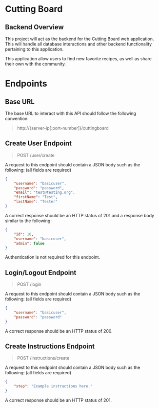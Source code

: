 # Cutting Board 

## Backend Overview
This project will act as the backend for the Cutting Board web application. This will handle all database interactions and other backend functionality pertaining to this application. 

This application allow users to find new favorite recipes, as well as share their own with the community. 

# Endpoints
## Base URL
The base URL to interact with this API should follow the following convention:
> http://{server-ip[:port-number]}/cuttingboard
## Create User Endpoint
> POST /user/create

A request to this endpoint should contain a JSON body such as the following:
(all fields are required)
```json
{
    "username": "basicuser",
    "password": "password",
    "email": "test@testing.org",
    "firstName": "Test",
    "lastName": "Tester"
}
```
A correct response should be an HTTP status of 201 and a response body similar to the following:
```json
{
    "id": 18,
    "username": "basicuser",
    "admin": false
}
```
Authentication is not required for this endpoint.

## Login/Logout Endpoint
> POST /login

A request to this endpoint should contain a JSON body such as the following:
(all fields are required)
```json
{
    "username": "basicuser",
    "password": "password"
}
```
A correct response should be an HTTP status of 200.

## Create Instructions Endpoint
> POST /instructions/create

A request to this endpoint should contain a JSON body such as the following:
(all fields are required)
```json
{
    "step": "Example instructions here."
}
```
A correct response should be an HTTP status of 201.
